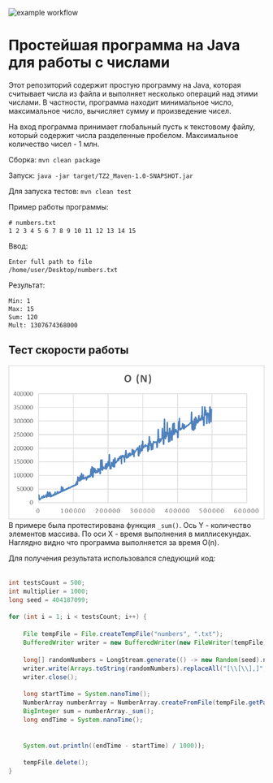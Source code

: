 ![example workflow](https://github.com/anri-khaskhazyan/TZ2/actions/workflows/maven.yml/badge.svg)

# Простейшая программа на Java для работы с числами

Этот репозиторий содержит простую программу на Java, которая считывает числа из файла и выполняет несколько операций над этими числами. В частности, программа находит минимальное число, максимальное число, вычисляет сумму и произведение чисел.

На вход программа принимает глобальный пусть к текстовому файлу, который содержит числа разделенные пробелом. Максимальное количество чисел - 1 млн.

Сборка:
```mvn clean package```

Запуск: ```java -jar target/TZ2_Maven-1.0-SNAPSHOT.jar```

Для запуска тестов:
```mvn clean test```

Пример работы программы:
```text
# numbers.txt
1 2 3 4 5 6 7 8 9 10 11 12 13 14 15
```
Ввод:
```
Enter full path to file
/home/user/Desktop/numbers.txt
```
Результат:
```
Min: 1
Max: 15
Sum: 120
Mult: 1307674368000
```

## Тест скорости работы
![testGraph](testGraph.png)
В примере была протестирована функция `_sum()`. Ось Y - количество элементов массива. По оси X - время выполнения в миллисекундах. Наглядно видно что программа выполняется за время O(n).

Для получения результата использовался следующий код:

```java

int testsCount = 500;
int multiplier = 1000;
long seed = 404187099;

for (int i = 1; i < testsCount; i++) {

    File tempFile = File.createTempFile("numbers", ".txt");
    BufferedWriter writer = new BufferedWriter(new FileWriter(tempFile));
    
    long[] randomNumbers = LongStream.generate(() -> new Random(seed).nextLong()).limit(i * multiplier).toArray();
    writer.write(Arrays.toString(randomNumbers).replaceAll("[\\[\\],]", ""));
    writer.close();
    
    long startTime = System.nanoTime();
    NumberArray numberArray = NumberArray.createFromFile(tempFile.getPath());
    BigInteger sum = numberArray._sum();
    long endTime = System.nanoTime();
    
    
    System.out.println((endTime - startTime) / 1000));
    
    tempFile.delete();
}

```

